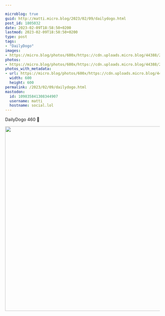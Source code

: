 ```yaml
---

microblog: true
guid: http://matti.micro.blog/2023/02/09/dailydogo.html
post_id: 1805032
date: 2023-02-09T18:58:50+0200
lastmod: 2023-02-09T18:58:50+0200
type: post
tags:
- "DailyDogo"
images:
- https://micro.blog/photos/600x/https://cdn.uploads.micro.blog/44388/2023/1ff31fd429.jpg
photos:
- https://micro.blog/photos/600x/https://cdn.uploads.micro.blog/44388/2023/1ff31fd429.jpg
photos_with_metadata:
- url: https://micro.blog/photos/600x/https://cdn.uploads.micro.blog/44388/2023/1ff31fd429.jpg
  width: 600
  height: 600
permalink: /2023/02/09/dailydogo.html
mastodon:
  id: 109835841308344907
  username: matti
  hostname: social.lol
---
```

DailyDogo 460 🐶

<img src="/media/uploads/2023/1ff31fd429.jpg" width="600" height="600" alt="" />
